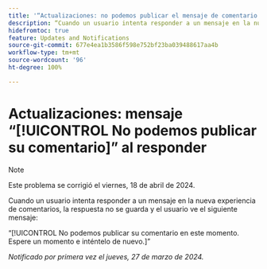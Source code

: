 ```yaml
---
title: '“Actualizaciones: no podemos publicar el mensaje de comentario al responder”'
description: “Cuando un usuario intenta responder a un mensaje en la nueva experiencia de comentarios, la respuesta no se guarda y el usuario ve un mensaje”.
hidefromtoc: true
feature: Updates and Notifications
source-git-commit: 677e4ea1b3586f598e752bf23ba039488617aa4b
workflow-type: tm+mt
source-wordcount: '96'
ht-degree: 100%

---
```



# Actualizaciones: mensaje “[!UICONTROL No podemos publicar su comentario]” al responder

>[!NOTE]
>
>Este problema se corrigió el viernes, 18 de abril de 2024.

Cuando un usuario intenta responder a un mensaje en la nueva experiencia de comentarios, la respuesta no se guarda y el usuario ve el siguiente mensaje:

“[!UICONTROL No podemos publicar su comentario en este momento. Espere un momento e inténtelo de nuevo.]”

_Notificado por primera vez el jueves, 27 de marzo de 2024._

